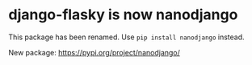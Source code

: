 # django-flasky is now nanodjango

This package has been renamed. Use `pip install nanodjango` instead.

New package: https://pypi.org/project/nanodjango/
